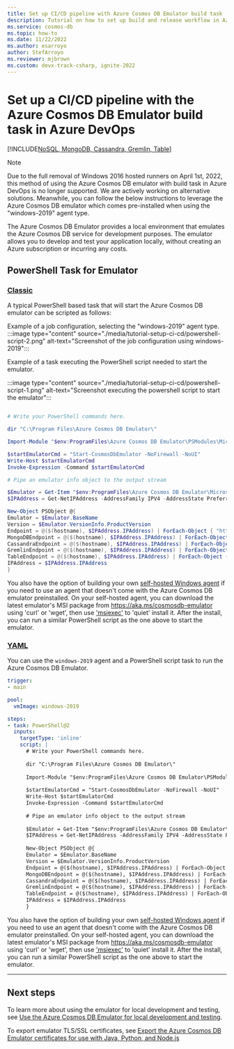```yaml
---
title: Set up CI/CD pipeline with Azure Cosmos DB Emulator build task
description: Tutorial on how to set up build and release workflow in Azure DevOps using the Azure Cosmos DB emulator build task
ms.service: cosmos-db
ms.topic: how-to
ms.date: 11/22/2022
ms.author: esarroyo
author: StefArroyo 
ms.reviewer: mjbrown
ms.custom: devx-track-csharp, ignite-2022
---
```

# Set up a CI/CD pipeline with the Azure Cosmos DB Emulator build task in Azure DevOps
[!INCLUDE[NoSQL, MongoDB, Cassandra, Gremlin, Table](includes/appliesto-nosql-mongodb-cassandra-gremlin-table.md)]

> [!NOTE]
> Due to the full removal of Windows 2016 hosted runners on April 1st, 2022, this method of using the Azure Cosmos DB emulator with build task in Azure DevOps is no longer supported. We are actively working on alternative solutions. Meanwhile, you can follow the below instructions to leverage the Azure Cosmos DB emulator which comes pre-installed when using the "windows-2019" agent type.

The Azure Cosmos DB Emulator provides a local environment that emulates the Azure Cosmos DB service for development purposes. The emulator allows you to develop and test your application locally, without creating an Azure subscription or incurring any costs.

## PowerShell Task for Emulator

### [Classic](#tab/classic)

A typical PowerShell based task that will start the Azure Cosmos DB emulator can be scripted as follows:

Example of a job configuration, selecting the "windows-2019" agent type.
:::image type="content" source="./media/tutorial-setup-ci-cd/powershell-script-2.png" alt-text="Screenshot of the job configuration using windows-2019":::

Example of a task executing the PowerShell script needed to start the emulator.

:::image type="content" source="./media/tutorial-setup-ci-cd/powershell-script-1.png" alt-text="Screenshot executing the powershell script to start the emulator":::


```Powershell

# Write your PowerShell commands here.

dir "C:\Program Files\Azure Cosmos DB Emulator\"

Import-Module "$env:ProgramFiles\Azure Cosmos DB Emulator\PSModules\Microsoft.Azure.CosmosDB.Emulator"

$startEmulatorCmd = "Start-CosmosDbEmulator -NoFirewall -NoUI"
Write-Host $startEmulatorCmd
Invoke-Expression -Command $startEmulatorCmd

# Pipe an emulator info object to the output stream

$Emulator = Get-Item "$env:ProgramFiles\Azure Cosmos DB Emulator\Microsoft.Azure.Cosmos.Emulator.exe"
$IPAddress = Get-NetIPAddress -AddressFamily IPV4 -AddressState Preferred -PrefixOrigin Manual | Select-Object IPAddress

New-Object PSObject @{
Emulator = $Emulator.BaseName
Version = $Emulator.VersionInfo.ProductVersion
Endpoint = @($(hostname), $IPAddress.IPAddress) | ForEach-Object { "https://${_}:8081/" }
MongoDBEndpoint = @($(hostname), $IPAddress.IPAddress) | ForEach-Object { "mongodb://${_}:10255/" }
CassandraEndpoint = @($(hostname), $IPAddress.IPAddress) | ForEach-Object { "tcp://${_}:10350/" }
GremlinEndpoint = @($(hostname), $IPAddress.IPAddress) | ForEach-Object { "http://${_}:8901/" }
TableEndpoint = @($(hostname), $IPAddress.IPAddress) | ForEach-Object { "https://${_}:8902/" }
IPAddress = $IPAddress.IPAddress
}
```

You also have the option of building your own [self-hosted Windows agent](/azure/devops/pipelines/agents/v2-windows) if you need to use an agent that doesn't come with the Azure Cosmos DB emulator preinstalled. On your self-hosted agent, you can download the latest emulator's MSI package from https://aka.ms/cosmosdb-emulator using 'curl' or 'wget', then use ['msiexec'](/windows-server/administration/windows-commands/msiexec) to 'quiet' install it. After the install, you can run a similar PowerShell script as the one above to start the emulator.

### [YAML](#tab/yaml)


You can use the `windows-2019` agent and a PowerShell script task to run the Azure Cosmos DB Emulator. 

```yaml
trigger:
- main

pool:
  vmImage: windows-2019

steps:
- task: PowerShell@2
  inputs:
    targetType: 'inline'
    script: |
      # Write your PowerShell commands here.
      
      dir "C:\Program Files\Azure Cosmos DB Emulator\"
      
      Import-Module "$env:ProgramFiles\Azure Cosmos DB Emulator\PSModules\Microsoft.Azure.CosmosDB.Emulator"
      
      $startEmulatorCmd = "Start-CosmosDbEmulator -NoFirewall -NoUI"
      Write-Host $startEmulatorCmd
      Invoke-Expression -Command $startEmulatorCmd
      
      # Pipe an emulator info object to the output stream
      
      $Emulator = Get-Item "$env:ProgramFiles\Azure Cosmos DB Emulator\Microsoft.Azure.Cosmos.Emulator.exe"
      $IPAddress = Get-NetIPAddress -AddressFamily IPV4 -AddressState Preferred -PrefixOrigin Manual | Select-Object IPAddress
      
      New-Object PSObject @{
      Emulator = $Emulator.BaseName
      Version = $Emulator.VersionInfo.ProductVersion
      Endpoint = @($(hostname), $IPAddress.IPAddress) | ForEach-Object { "https://${_}:8081/" }
      MongoDBEndpoint = @($(hostname), $IPAddress.IPAddress) | ForEach-Object { "mongodb://${_}:10255/" }
      CassandraEndpoint = @($(hostname), $IPAddress.IPAddress) | ForEach-Object { "tcp://${_}:10350/" }
      GremlinEndpoint = @($(hostname), $IPAddress.IPAddress) | ForEach-Object { "http://${_}:8901/" }
      TableEndpoint = @($(hostname), $IPAddress.IPAddress) | ForEach-Object { "https://${_}:8902/" }
      IPAddress = $IPAddress.IPAddress
      }
```


You also have the option of building your own [self-hosted Windows agent](/azure/devops/pipelines/agents/v2-windows) if you need to use an agent that doesn't come with the Azure Cosmos DB emulator preinstalled. On your self-hosted agent, you can download the latest emulator's MSI package from https://aka.ms/cosmosdb-emulator using 'curl' or 'wget', then use ['msiexec'](/windows-server/administration/windows-commands/msiexec) to 'quiet' install it. After the install, you can run a similar PowerShell script as the one above to start the emulator.

---

## Next steps

To learn more about using the emulator for local development and testing, see [Use the Azure Cosmos DB Emulator for local development and testing](./local-emulator.md).

To export emulator TLS/SSL certificates, see [Export the Azure Cosmos DB Emulator certificates for use with Java, Python, and Node.js](./local-emulator-export-ssl-certificates.md)
